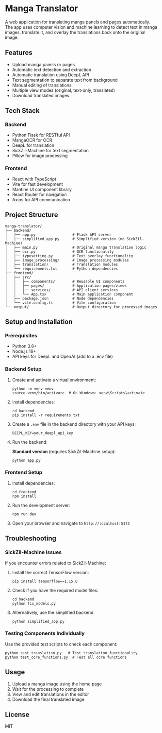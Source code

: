 # Manga Translator

A web application for translating manga panels and pages automatically. The app uses computer vision and machine learning to detect text in manga images, translate it, and overlay the translations back onto the original image.

## Features

- Upload manga panels or pages
- Automatic text detection and extraction
- Automatic translation using DeepL API
- Text segmentation to separate text from background
- Manual editing of translations
- Multiple view modes (original, text-only, translated)
- Download translated images

## Tech Stack

### Backend
- Python Flask for RESTful API
- MangaOCR for OCR
- DeepL for translation
- SickZil-Machine for text segmentation
- Pillow for image processing

### Frontend
- React with TypeScript
- Vite for fast development
- Mantine UI component library
- React Router for navigation
- Axios for API communication

## Project Structure

```
manga-translator/
├── backend/
│   ├── app.py                 # Flask API server
│   ├── simplified_app.py      # Simplified version (no SickZil-Machine)
│   ├── main.py                # Original manga translation logic
│   ├── ocr.py                 # OCR functionality
│   ├── typesetting.py         # Text overlay functionality
│   ├── image_processing/      # Image processing modules
│   ├── translation/           # Translation modules
│   └── requirements.txt       # Python dependencies
├── frontend/
│   ├── src/
│   │   ├── components/        # Reusable UI components
│   │   ├── pages/             # Application pages/views
│   │   ├── services/          # API client services
│   │   └── App.tsx            # Main application component
│   ├── package.json           # Node dependencies
│   └── vite.config.ts         # Vite configuration
└── output/                    # Output directory for processed images
```

## Setup and Installation

### Prerequisites
- Python 3.8+
- Node.js 16+
- API keys for DeepL and OpenAI (add to a .env file)

### Backend Setup
1. Create and activate a virtual environment:
   ```
   python -m venv venv
   source venv/bin/activate  # On Windows: venv\Scripts\activate
   ```

2. Install dependencies:
   ```
   cd backend
   pip install -r requirements.txt
   ```

3. Create a `.env` file in the backend directory with your API keys:
   ```
   DEEPL_KEY=your_deepl_api_key
   ```

4. Run the backend:

   **Standard version** (requires SickZil-Machine setup):
   ```
   python app.py
   ```
   
### Frontend Setup
1. Install dependencies:
   ```
   cd frontend
   npm install
   ```

2. Run the development server:
   ```
   npm run dev
   ```

3. Open your browser and navigate to `http://localhost:5173`

## Troubleshooting

### SickZil-Machine Issues
If you encounter errors related to SickZil-Machine:

1. Install the correct TensorFlow version:
   ```
   pip install tensorflow==1.15.0
   ```

2. Check if you have the required model files:
   ```
   cd backend
   python fix_models.py
   ```

3. Alternatively, use the simplified backend:
   ```
   python simplified_app.py
   ```

### Testing Components Individually
Use the provided test scripts to check each component:

```
python test_translation.py   # Test translation functionality
python test_core_functions.py  # Test all core functions 
```

## Usage

1. Upload a manga image using the home page
2. Wait for the processing to complete
3. View and edit translations in the editor
4. Download the final translated image

## License

MIT
